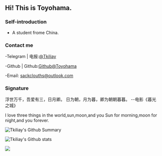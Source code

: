 ## Hi! This is Toyohama.
 
### Self-introduction
- A student frome China. 

### Contact me 

-Telegram | 电报:[@Tkiliay](https://t.me/Tkiliay)

-Github | Github:[Github@Toyohama](https://github.com/Tkiliay)

-Email: sackclouths@outlook.com

### Signature

浮世万千，吾爱有三，日月卿。
日为朝，月为暮，卿为朝朝暮暮。
--电影《暮光之城》

I love three things in the world,sun,moon,and you
Sun for morning,moon for night,and you forever.

![Tkiliay's Github Summary](https://github-profile-summary-cards.vercel.app/api/cards/profile-details?username=Tkiliay&theme=nord_bright)

![Tkiliay's Github stats](https://github-stats-alpha.vercel.app/api/?username=tkiliay&cc=f6bdd1&ic=000000&bc=FFFFFF&tc=FFFFFF)

![](http://github-profile-summary-cards.vercel.app/api/cards/most-commit-language?username=Tkiliay&theme=nord_bright)

